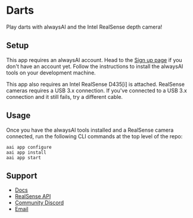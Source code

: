 # Darts

Play darts with alwaysAI and the Intel RealSense depth camera!

## Setup

This app requires an alwaysAI account. Head to the
[Sign up page](https://www.alwaysai.co/dashboard) if you don't have an account
yet. Follow the instructions to install the alwaysAI tools on your development
machine.

This app also requires an Intel RealSense D435[i] is attached. RealSense
cameras requires a USB 3.x connection. If you've connected to a USB 3.x
connection and it still fails, try a different cable.

## Usage

Once you have the alwaysAI tools installed and a RealSense camera connected,
run the following CLI commands at the top level of the repo:

```
aai app configure
aai app install
aai app start
```

## Support

* [Docs](https://alwaysai.co/docs)
* [RealSense API](https://alwaysai.co/docs/edgeiq_api/real_sense.html)
* [Community Discord](https://discord.gg/alwaysai)
* [Email](contact@alwaysai.co)

